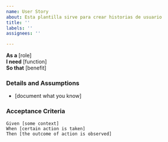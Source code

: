 ```yaml
---
name: User Story
about: Esta plantilla sirve para crear historias de usuario
title: ''
labels: ''
assignees: ''

---
```


**As a** [role]  
**I need** [function]  
**So that** [benefit]  
  
### Details and Assumptions
* [document what you know]
   
### Acceptance Criteria  
   
```gherkin
Given [some context]
When [certain action is taken]
Then [the outcome of action is observed]
```
